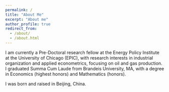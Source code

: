 ```yaml
---
permalink: /
title: "About Me"
excerpt: "About me"
author_profile: true
redirect_from: 
  - /about/
  - /about.html
---
```


I am currently a Pre-Doctoral research fellow at the Energy Policy Institute at the University of Chicago (EPIC), with research interests in industrial organization and applied econometrics, focusing on oil and gas production. I graduated Summa Cum Laude from Brandeis University, MA, with a degree in Economics (highest honors) and Mathematics (honors).

I was born and raised in Beijing, China.
